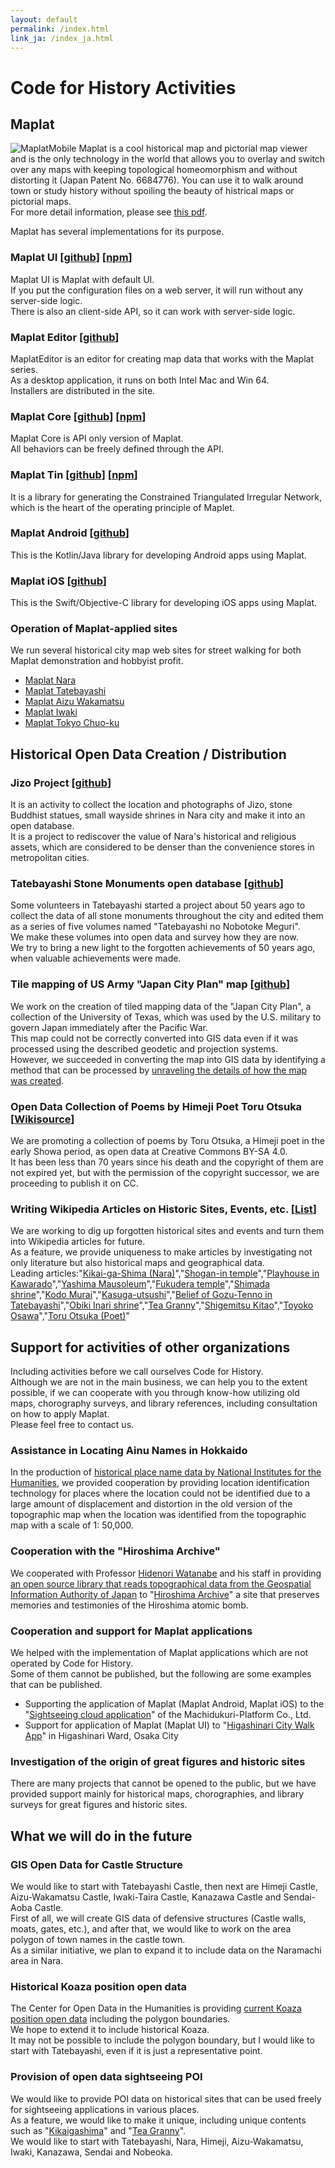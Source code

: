 ```yaml
---
layout: default
permalink: /index.html
link_ja: /index_ja.html
---
```


# Code for History Activities

## Maplat
![MaplatMobile](Maplat-iPhone.png)
Maplat is a cool historical map and pictorial map viewer and is the only technology in the world that allows you to overlay and switch over any maps with keeping topological homeomorphism and without distorting it (Japan Patent No. 6684776). You can use it to walk around town or study history without spoiling the beauty of histrical maps or pictorial maps.  
For more detail information, please see [this pdf](maplat_flyer.pdf). 

Maplat has several implementations for its purpose.

### Maplat UI [[github](https://github.com/code4history/Maplat/wiki)] [[npm](https://www.npmjs.com/package/@maplat/ui)]
Maplat UI is Maplat with default UI.  
If you put the configuration files on a web server, it will run without any server-side logic.  
There is also an client-side API, so it can work with server-side logic.

### Maplat Editor [[github](https://github.com/code4history/MaplatEditor/wiki)]
MaplatEditor is an editor for creating map data that works with the Maplat series.  
As a desktop application, it runs on both Intel Mac and Win 64.  
Installers are distributed in the site.  

### Maplat Core [[github](https://github.com/code4history/MaplatCore/wiki)] [[npm](https://www.npmjs.com/package/@maplat/core)]
Maplat Core is API only version of Maplat.  
All behaviors can be freely defined through the API.  

### Maplat Tin [[github](https://github.com/code4history/MaplatTin/wiki)] [[npm](https://www.npmjs.com/package/@maplat/tin)]
It is a library for generating the Constrained Triangulated Irregular Network, which is the heart of the operating principle of Maplet.  

### Maplat Android [[github](https://github.com/code4history/MaplatAndroid)]
This is the Kotlin/Java library for developing Android apps using Maplat.  

### Maplat iOS [[github](https://github.com/code4history/MaplatiOS)]
This is the Swift/Objective-C library for developing iOS apps using Maplat.  

### Operation of Maplat-applied sites
We run several historical city map web sites for street walking for both Maplat demonstration and hobbyist profit.  
* [Maplat Nara](https://s.maplat.jp/r/naramap/)
* [Maplat Tatebayashi](https://s.maplat.jp/r/tatebayashimap/)
* [Maplat Aizu Wakamatsu](https://s.maplat.jp/r/aizumap/)
* [Maplat Iwaki](https://s.maplat.jp/r/iwakimap/)
* [Maplat Tokyo Chuo-ku](https://s.maplat.jp/r/chuokumap/)

## Historical Open Data Creation / Distribution

### Jizo Project [[github](https://github.com/code4history/JizoProject/wiki)]
It is an activity to collect the location and photographs of Jizo, stone Buddhist statues, small wayside shrines in Nara city and make it into an open database.  
It is a project to rediscover the value of Nara's historical and religious assets, which are considered to be denser than the convenience stores in metropolitan cities.  

### Tatebayashi Stone Monuments open database [[github](https://github.com/code4history/TatebayashiStones)]
Some volunteers in Tatebayashi started a project about 50 years ago to collect the data of all stone monuments throughout the city and edited them as a series of five volumes named "Tatebayashi no Nobotoke Meguri".  
We make these volumes into open data and survey how they are now.  
We try to bring a new light to the forgotten achievements of 50 years ago, when valuable achievements were made.  

### Tile mapping of US Army "Japan City Plan" map [[github](https://github.com/code4history/TatebayashiStones)]
We work on the creation of tiled mapping data of the "Japan City Plan", a collection of the University of Texas, which was used by the U.S. military to govern Japan immediately after the Pacific War.  
This map could not be correctly converted into GIS data even if it was processed using the described geodetic and projection systems.  
However, we succeeded in converting the map into GIS data by identifying a method that can be processed by [unraveling the details of how the map was created](https://blog.chizuburari.jp/entry/20130220/1361390148).  

### Open Data Collection of Poems by Himeji Poet Toru Otsuka [[Wikisource](https://ja.wikisource.org/wiki/%E5%A4%A7%E5%A1%9A%E5%BE%B9%E3%83%BB%E3%81%82%E3%81%8D%E8%A9%A9%E9%9B%86)]
We are promoting a collection of poems by Toru Otsuka, a Himeji poet in the early Showa period, as open data at Creative Commons BY-SA 4.0.  
It has been less than 70 years since his death and the copyright of them are not expired yet, but with the permission of the copyright successor, we are proceeding to publish it on CC.  

### Writing Wikipedia Articles on Historic Sites, Events, etc. [[List](https://ja.wikipedia.org/wiki/%E5%88%A9%E7%94%A8%E8%80%85:Kochizufan)]
We are working to dig up forgotten historical sites and events and turn them into Wikipedia articles for future.  
As a feature, we provide uniqueness to make articles by investigating not only literature but also historical maps and geographical data.  
Leading articles:"[Kikai-ga-Shima (Nara)](https://ja.wikipedia.org/wiki/%E9%AC%BC%E7%95%8C%E3%83%B6%E5%B3%B6_(%E5%A5%88%E8%89%AF%E5%B8%82))","[Shogan-in temple](https://ja.wikipedia.org/wiki/%E5%8B%9D%E9%A1%98%E9%99%A2)","[Playhouse in Kawarado](https://ja.wikipedia.org/wiki/%E7%93%A6%E5%A0%82%E3%81%AE%E8%8A%9D%E5%B1%85%E5%B0%8F%E5%B1%8B)","[Yashima Mausoleum](https://ja.wikipedia.org/wiki/%E5%85%AB%E5%B3%B6%E9%99%B5)","[Fukudera temple](https://ja.wikipedia.org/wiki/%E7%A6%8F%E5%AF%BA)","[Shimada shrine](https://ja.wikipedia.org/wiki/%E5%B6%8B%E7%94%B0%E7%A5%9E%E7%A4%BE)","[Kodo Murai](https://ja.wikipedia.org/wiki/%E6%9D%91%E4%BA%95%E5%8F%A4%E9%81%93)","[Kasuga-utsushi](https://ja.wikipedia.org/wiki/%E6%98%A5%E6%97%A5%E7%A7%BB%E3%81%97)","[Belief of Gozu-Tenno in Tatebayashi](https://ja.wikipedia.org/wiki/%E9%A4%A8%E6%9E%97%E3%81%AE%E7%89%9B%E9%A0%AD%E5%A4%A9%E7%8E%8B%E4%BF%A1%E4%BB%B0)","[Obiki Inari shrine](https://ja.wikipedia.org/wiki/%E5%B0%BE%E6%9B%B3%E7%A8%B2%E8%8D%B7%E7%A5%9E%E7%A4%BE)","[Tea Granny](https://ja.wikipedia.org/wiki/%E3%81%8A%E8%8C%B6%E3%81%AE%E3%81%8A%E3%81%B0%E3%81%82%E3%81%95%E3%82%93)","[Shigemitsu Kitao](https://ja.wikipedia.org/wiki/%E5%8C%97%E5%B0%BE%E9%87%8D%E5%85%89)","[Toyoko Osawa](https://ja.wikipedia.org/wiki/%E5%A4%A7%E6%B2%A2%E8%B1%8A%E5%AD%90)","[Toru Otsuka (Poet)](https://ja.wikipedia.org/wiki/%E5%A4%A7%E5%A1%9A%E5%BE%B9_(%E8%A9%A9%E4%BA%BA))"  

## Support for activities of other organizations
Including activities before we call ourselves Code for History.  
Although we are not in the main business, we can help you to the extent possible, if we can cooperate with you through know-how utilizing old maps, chorography surveys, and library references, including consultation on how to apply Maplat.  
Please feel free to contact us.  

### Assistance in Locating Ainu Names in Hokkaido
In the production of [historical place name data by National Institutes for the Humanities](https://www.nihu.jp/ja/publication/source_map), we provided cooperation by providing location identification technology for places where the location could not be identified due to a large amount of displacement and distortion in the old version of the topographic map when the location was identified from the topographic map with a scale of 1: 50,000.  

### Cooperation with the "Hiroshima Archive"
We cooperated with Professor [Hidenori Watanabe](https://ja.wikipedia.org/wiki/%E6%B8%A1%E9%82%89%E8%8B%B1%E5%BE%B3) and his staff in providing [an open source library that reads topographical data from the Geospatial Information Authority of Japan](https://github.com/tilemapjp/Cesium-JapanGSI) to "[Hiroshima Archive](http://hiroshima.mapping.jp/index_en.html)" a site that preserves memories and testimonies of the Hiroshima atomic bomb.  

### Cooperation and support for Maplat applications
We helped with the implementation of Maplat applications which are not operated by Code for History.  
Some of them cannot be published, but the following are some examples that can be published.  
* Supporting the application of Maplat (Maplat Android, Maplat iOS) to the "[Sightseeing cloud application](https://www.machi-pla.com/apps/)" of the Machidukuri-Platform Co., Ltd.
* Support for application of Maplat (Maplat UI) to "[Higashinari City Walk App](https://higashinari-walk.fun/)" in Higashinari Ward, Osaka City

### Investigation of the origin of great figures and historic sites
There are many projects that cannot be opened to the public, but we have provided support mainly for historical maps, chorographies, and library surveys for great figures and historic sites.  

## What we will do in the future

### GIS Open Data for Castle Structure
We would like to start with Tatebayashi Castle, then next are Himeji Castle, Aizu-Wakamatsu Castle, Iwaki-Taira Castle, Kanazawa Castle and Sendai-Aoba Castle.  
First of all, we will create GIS data of defensive structures (Castle walls, moats, gates, etc.), and after that, we would like to work on the area polygon of town names in the castle town.  
As a similar initiative, we plan to expand it to include data on the Naramachi area in Nara.  

### Historical Koaza position open data
The Center for Open Data in the Humanities is providing [current Koaza position open data](http://geoshape.ex.nii.ac.jp/ka/) including the polygon boundaries.  
We hope to extend it to include historical Koaza.  
It may not be possible to include the polygon boundary, but I would like to start with Tatebayashi, even if it is just a representative point.  

### Provision of open data sightseeing POI
We would like to provide POI data on historical sites that can be used freely for sightseeing applications in various places.  
As a feature, we would like to make it unique, including unique contents such as "[Kikaigashima](https://ja.wikipedia.org/wiki/%E9%AC%BC%E7%95%8C%E3%83%B6%E5%B3%B6_(%E5%A5%88%E8%89%AF%E5%B8%82))" and "[Tea Granny](https://ja.wikipedia.org/wiki/%E3%81%8A%E8%8C%B6%E3%81%AE%E3%81%8A%E3%81%B0%E3%81%82%E3%81%95%E3%82%93)".  
We would like to start with Tatebayashi, Nara, Himeji, Aizu-Wakamatsu, Iwaki, Kanazawa, Sendai and Nobeoka.  

